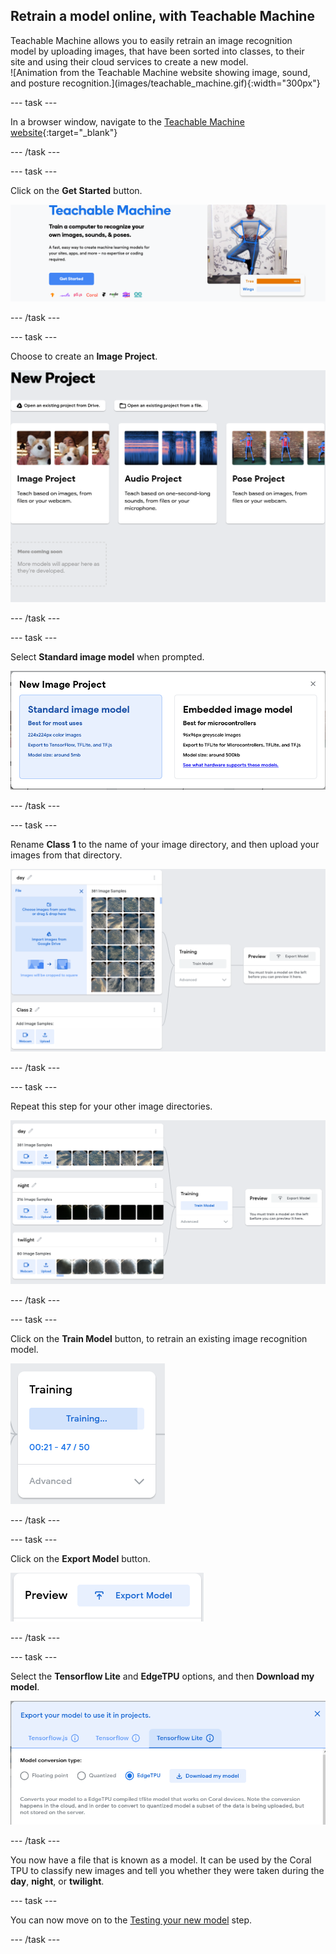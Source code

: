 ## Retrain a model online, with Teachable Machine

<div style="display: flex; flex-wrap: wrap">
<div style="flex-basis: 200px; flex-grow: 1; margin-right: 15px;">
Teachable Machine allows you to easily retrain an image recognition model by uploading images, that have been sorted into classes, to their site and using their cloud services to create a new model.
</div>
<div>
![Animation from the Teachable Machine website showing image, sound, and posture recognition.](images/teachable_machine.gif){:width="300px"}
</div>
</div>

--- task ---

In a browser window, navigate to the [Teachable Machine website](https://teachablemachine.withgoogle.com/){:target="_blank"}

--- /task ---

--- task ---

Click on the **Get Started** button.

![Teachable Machine website with the 'Get Started' button shown.](images/teachable_machine_start.png)

--- /task ---

--- task ---

Choose to create an **Image Project**.

![Teachable Machine website with the three model types shown. Image Project is on the far left.](images/teachable_machine_image.png)

--- /task ---

--- task ---

Select **Standard image model** when prompted.

![Teachable Machine website with options for 'Standard image model' and 'Embedded image model' shown.](images/teachable_machine_computer_type.png)

--- /task ---

--- task ---

Rename **Class 1** to the name of your image directory, and then upload your images from that directory.

![Teachable Machine website with images uploaded for the Day class.](images/teachable_machine_uploade_images.png)

--- /task ---

--- task ---

Repeat this step for your other image directories.

![Teachable Machine website with three classes of images loaded.](images/teachable_machine_3_classes.png)

--- /task ---

--- task ---

Click on the **Train Model** button, to retrain an existing image recognition model.

![Teachable Machine website with the training process shown.](images/teachable_machine_training.png)

--- /task ---

--- task ---

Click on the **Export Model** button.

![Teachable Machine website with the 'Export Model' button shown.](images/teachable_machine_export_model.png)

--- /task ---

--- task ---

Select the **Tensorflow Lite** and **EdgeTPU** options, and then **Download my model**.

![Teachable Machine website with the options shown for downloading a model.](images/teachable_machine_export_model_options.png)

--- /task ---

You now have a file that is known as a model. It can be used by the Coral TPU to classify new images and tell you whether they were taken during the **day**, **night**, or **twilight**.

--- task ---

You can now move on to the [Testing your new model](5) step.

--- /task ---
